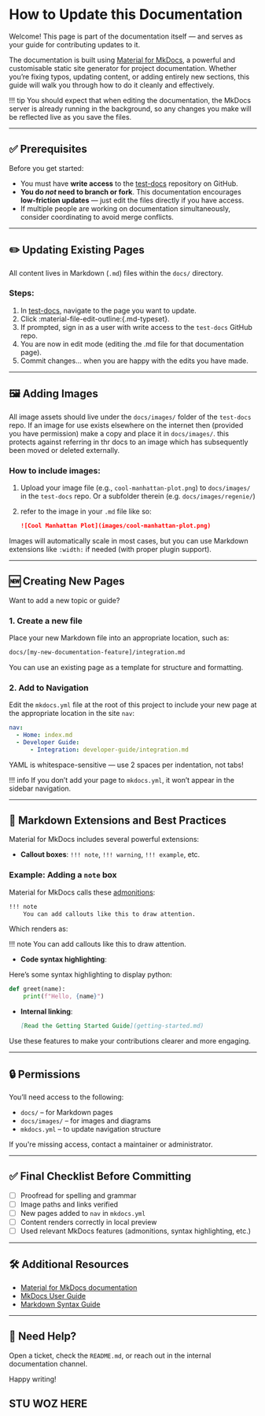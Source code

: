
# How to Update this Documentation

Welcome! This page is part of the documentation itself — and serves as your guide for contributing updates to it.

The documentation is built using [Material for MkDocs](https://squidfunk.github.io/mkdocs-material/), a powerful and customisable static site generator for project documentation. Whether you’re fixing typos, updating content, or adding entirely new sections, this guide will walk you through how to do it cleanly and effectively.

!!! tip
    You should expect that when editing the documentation, the MkDocs server is already running in the background, so any changes you make will be reflected live as you save the files.

---

## ✅ Prerequisites

Before you get started:

- You must have **write access** to the [test-docs](https://github.com/genes-and-health/test-docs) repository on GitHub.
- **You do _not_ need to branch or fork**. This documentation encourages **low-friction updates** — just edit the files directly if you have access.
- If multiple people are working on documentation simultaneously, consider coordinating to avoid merge conflicts.

---

## ✏️ Updating Existing Pages

All content lives in Markdown (`.md`) files within the `docs/` directory.

### Steps:

1. In [test-docs](https://genes-and-health.github.io/test-docs), navigate to the page you want to update.
2. Click :material-file-edit-outline:{.md-typeset}.
3. If prompted, sign in as a user with write access to the `test-docs` GitHub repo.
4. You are now in edit mode (editing the .md file for that documentation page).
5. Commit changes… when you are happy with the edits you have made.

<!--
1. Open the relevant Markdown file inside `docs/` (or a subdirectory).
2. Edit the content using any text editor (e.g., VS Code).
3. Save your changes — the MkDocs live server will reload automatically.
4. Check formatting and visual layout locally.
5. Commit when you're happy with the result.
-->



---

## 🖼️ Adding Images

All image assets should live under the `docs/images/` folder of the `test-docs` repo. If an image for use exists elsewhere on the internet then (provided you have permission) make a copy and place it in `docs/images/`. this protects against referring in thr docs to an image which has subsequently been moved or deleted externally. 

### How to include images:

1. Upload your image file (e.g., `cool-manhattan-plot.png`) to `docs/images/` in the `test-docs` repo. Or a subfolder therein (e.g. `docs/images/regenie/`)
2. refer to the image in your `.md` file like so:

   ```markdown
   ![Cool Manhattan Plot](images/cool-manhattan-plot.png)
   ```

Images will automatically scale in most cases, but you can use Markdown extensions like `:width:` if needed (with proper plugin support).

---

## 🆕 Creating New Pages

Want to add a new topic or guide?

### 1. Create a new file

Place your new Markdown file into an appropriate location, such as:

```bash
docs/[my-new-documentation-feature]/integration.md
```

You can use an existing page as a template for structure and formatting.

### 2. Add to Navigation

Edit the `mkdocs.yml` file at the root of this project to include your new page at the appropriate location in the site `nav`:

```yaml
nav:
  - Home: index.md
  - Developer Guide:
      - Integration: developer-guide/integration.md
```

YAML is whitespace-sensitive — use 2 spaces per indentation, not tabs!

!!! info
    If you don’t add your page to `mkdocs.yml`, it won’t appear in the sidebar navigation.

---

## 🧩 Markdown Extensions and Best Practices

Material for MkDocs includes several powerful extensions:

- **Callout boxes**: `!!! note`, `!!! warning`, `!!! example`, etc.

### Example: Adding a `note` box

Material for MkDocs calls these [admonitions](https://squidfunk.github.io/mkdocs-material/reference/admonitions/):

```markdown
!!! note
    You can add callouts like this to draw attention.
```

Which renders as:

!!! note
    You can add callouts like this to draw attention.
- **Code syntax highlighting**:

Here’s some syntax highlighting to display python:
  ```python
  def greet(name):
      print(f"Hello, {name}")
  ```
- **Internal linking**:
  ```markdown
  [Read the Getting Started Guide](getting-started.md)
  ```

Use these features to make your contributions clearer and more engaging.

---

## 🔒 Permissions

You’ll need access to the following:

- `docs/` – for Markdown pages
- `docs/images/` – for images and diagrams
- `mkdocs.yml` – to update navigation structure

If you're missing access, contact a maintainer or administrator.

---

## ✅ Final Checklist Before Committing

- [ ] Proofread for spelling and grammar
- [ ] Image paths and links verified
- [ ] New pages added to `nav` in `mkdocs.yml`
- [ ] Content renders correctly in local preview
- [ ] Used relevant MkDocs features (admonitions, syntax highlighting, etc.)

---

## 🛠️ Additional Resources

- [Material for MkDocs documentation](https://squidfunk.github.io/mkdocs-material/)
- [MkDocs User Guide](https://www.mkdocs.org/user-guide/)
- [Markdown Syntax Guide](https://www.markdownguide.org/basic-syntax/)

---

## 🧵 Need Help?

Open a ticket, check the `README.md`, or reach out in the internal documentation channel.

Happy writing!

## STU WOZ HERE
